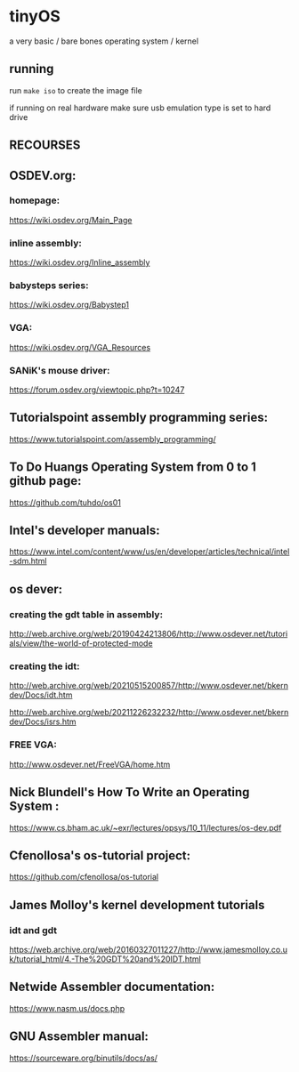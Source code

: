 # tinyOS
a very basic / bare bones operating system / kernel

## running
run `make iso` to create the image file

if running on real hardware make sure usb emulation type is set to hard drive

## RECOURSES

## OSDEV.org:

### homepage:
https://wiki.osdev.org/Main_Page

### inline assembly:
https://wiki.osdev.org/Inline_assembly

### babysteps series:
https://wiki.osdev.org/Babystep1

### VGA:
https://wiki.osdev.org/VGA_Resources

### SANiK's mouse driver:
https://forum.osdev.org/viewtopic.php?t=10247

## Tutorialspoint assembly programming series:
https://www.tutorialspoint.com/assembly_programming/

## To Do Huangs Operating System from 0 to 1 github page:
https://github.com/tuhdo/os01

## Intel's developer manuals:
https://www.intel.com/content/www/us/en/developer/articles/technical/intel-sdm.html

## os dever:

### creating the gdt table in assembly:
http://web.archive.org/web/20190424213806/http://www.osdever.net/tutorials/view/the-world-of-protected-mode

### creating the idt:
http://web.archive.org/web/20210515200857/http://www.osdever.net/bkerndev/Docs/idt.htm

http://web.archive.org/web/20211226232232/http://www.osdever.net/bkerndev/Docs/isrs.htm

### FREE VGA:
http://www.osdever.net/FreeVGA/home.htm

## Nick Blundell's How To Write an Operating System :
https://www.cs.bham.ac.uk/~exr/lectures/opsys/10_11/lectures/os-dev.pdf

## Cfenollosa's os-tutorial project:
https://github.com/cfenollosa/os-tutorial

##  James Molloy's kernel development tutorials

### idt and gdt
https://web.archive.org/web/20160327011227/http://www.jamesmolloy.co.uk/tutorial_html/4.-The%20GDT%20and%20IDT.html


## Netwide Assembler documentation:

https://www.nasm.us/docs.php

## GNU Assembler manual:

https://sourceware.org/binutils/docs/as/
